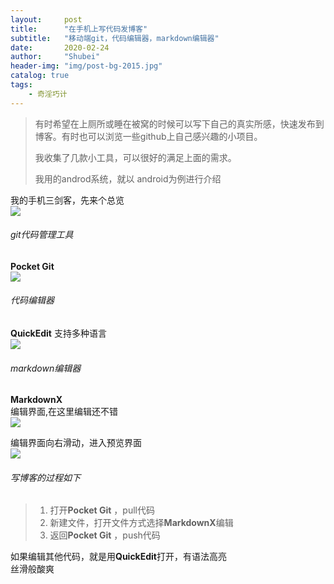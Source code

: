 ```yaml
---
layout:     post  
title:      "在手机上写代码发博客"  
subtitle:   "移动端git，代码编辑器，markdown编辑器"  
date:       2020-02-24  
author:     "Shubei"  
header-img: "img/post-bg-2015.jpg"  
catalog: true  
tags:  
    - 奇淫巧计  
---
```


> 有时希望在上厕所或睡在被窝的时候可以写下自己的真实所感，快速发布到博客。有时也可以浏览一些github上自己感兴趣的小项目。
>
> 我收集了几款小工具，可以很好的满足上面的需求。
>
> 我用的androd系统，就以 android为例进行介绍

我的手机三剑客，先来个总览  
![](http://shubei-blog.oss-cn-beijing.aliyuncs.com/pasteimageintomarkdown/2020-02-24/824097805336900.png?Expires=4736119789&OSSAccessKeyId=LTAI4Fv8o4J1qrtFrYcJsmA2&Signature=%2FDQq%2BTb0yAgqq5TLhfMq4GY11UM%3D)

###### git代码管理工具 
**Pocket Git**  
![](http://shubei-blog.oss-cn-beijing.aliyuncs.com/pasteimageintomarkdown/2020-02-24/824126999267500.png?Expires=4736119818&OSSAccessKeyId=LTAI4Fv8o4J1qrtFrYcJsmA2&Signature=ZmJcJZFPfsj6mKC4PMg1Tsmau98%3D)

###### 代码编辑器
**QuickEdit**
支持多种语言  
![](http://shubei-blog.oss-cn-beijing.aliyuncs.com/pasteimageintomarkdown/2020-02-24/824257728173800.png?Expires=4736119948&OSSAccessKeyId=LTAI4Fv8o4J1qrtFrYcJsmA2&Signature=OFD23l63uvXd1uwIWpa%2BkHclKHI%3D)

###### markdown编辑器
**MarkdownX**  
编辑界面,在这里编辑还不错  
![](http://shubei-blog.oss-cn-beijing.aliyuncs.com/pasteimageintomarkdown/2020-02-24/824701656768700.png?Expires=4736120392&OSSAccessKeyId=LTAI4Fv8o4J1qrtFrYcJsmA2&Signature=T0m4RjVjNaJ2FoM2VJ4mucVTt4c%3D)

编辑界面向右滑动，进入预览界面  
![](http://shubei-blog.oss-cn-beijing.aliyuncs.com/pasteimageintomarkdown/2020-02-24/824625720398600.png?Expires=4736120316&OSSAccessKeyId=LTAI4Fv8o4J1qrtFrYcJsmA2&Signature=HiTb9v1lnDumnhCiF11CW%2BbcnHU%3D)

###### 写博客的过程如下
>1. 打开**Pocket Git** ，pull代码
>2. 新建文件，打开文件方式选择**MarkdownX**编辑
>3. 返回**Pocket Git** ，push代码  

如果编辑其他代码，就是用**QuickEdit**打开，有语法高亮  
丝滑般酸爽